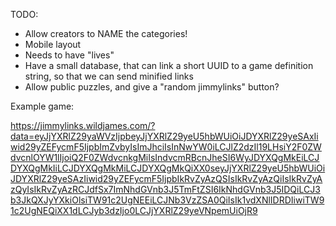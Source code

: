 TODO:
  - Allow creators to NAME the categories!
  - Mobile layout
  - Needs to have "lives"
  - Have a small database, that can link a short UUID to a game definition string, so that we can send minified links
  - Allow public puzzles, and give a "random jimmylinks" button?

Example game:

https://jimmylinks.wildjames.com/?data=eyJjYXRlZ29yaWVzIjpbeyJjYXRlZ29yeU5hbWUiOiJDYXRlZ29yeSAxIiwid29yZEFycmF5IjpbImZvbyIsImJhciIsInNwYW0iLCJlZ2dzIl19LHsiY2F0ZWdvcnlOYW1lIjoiQ2F0ZWdvcnkgMiIsIndvcmRBcnJheSI6WyJDYXQgMkEiLCJDYXQgMkIiLCJDYXQgMkMiLCJDYXQgMkQiXX0seyJjYXRlZ29yeU5hbWUiOiJDYXRlZ29yeSAzIiwid29yZEFycmF5IjpbIkRvZyAzQSIsIkRvZyAzQiIsIkRvZyAzQyIsIkRvZyAzRCJdfSx7ImNhdGVnb3J5TmFtZSI6IkNhdGVnb3J5IDQiLCJ3b3JkQXJyYXkiOlsiTW91c2UgNEEiLCJNb3VzZSA0QiIsIk1vdXNlIDRDIiwiTW91c2UgNEQiXX1dLCJyb3dzIjo0LCJjYXRlZ29yeVNpemUiOjR9
